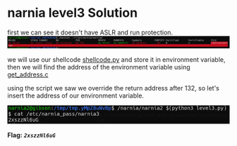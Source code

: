 # narnia level3 Solution

first we can see it doesn't have ASLR and run protection.
![alt text](./images/level3_1.png)

we will use our shellcode [shellcode.py](./general/shellcode.py) and store it in environment variable, then we will find the address of the environment variable using [get_address.c](./general/get_address.c)

using the script we saw we override the return address after 132, so let's insert the address of our environment variable. 

![alt text](./images/level3_2.png)


**Flag:** ***`2xszzNl6uG`*** 
